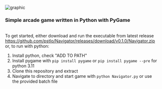 ![graphic](https://user-images.githubusercontent.com/119834037/212317412-42b3c5b4-9509-4c4a-9f4d-bb221923e88e.png)

### Simple arcade game written in Python with PyGame ###
\
To get started, either download and run the executable from latest release\
https://github.com/pstlo/Navigator/releases/download/v0.1.0/Navigator.zip
\
or, to run with python:
1. Install python, check "ADD TO PATH"
2. Install pygame with
```pip install pygame```
or
```pip install pygame --pre```
for python 3.11
3. Clone this repository and extract
4. Navigate to directory and start game with
```python Navigator.py```
or use the provided batch file
 


        
